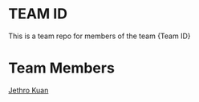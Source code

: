 # TEAM ID
This is a team repo for members of the team {Team ID}

# Team Members
[Jethro Kuan](members/jethroKuan.md)

